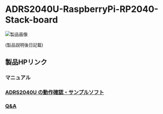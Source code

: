 # ADRS2040U-RaspberryPi-RP2040-Stack-board

![製品画像]()

(製品説明後日記載)


## 製品HPリンク

### マニュアル

### [ADRS2040U の動作確認・サンプルソフト](https://github.com/bit-trade-one/ADRS2040U/tree/master/Sample)  

### [Q&A](FAQ.md)

